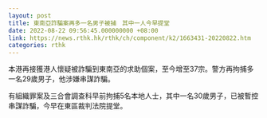 ```yaml
---
layout: post
title: 東南亞詐騙案再多一名男子被捕　其中一人今早提堂
date: 2022-08-22 09:56:45.000000000 +08:00
link: https://news.rthk.hk/rthk/ch/component/k2/1663431-20220822.htm
categories: rthk
---
```


本港再接獲港人懷疑被詐騙到東南亞的求助個案，至今增至37宗。警方再拘捕多一名29歲男子，他涉嫌串謀詐騙。

有組織罪案及三合會調查科早前拘捕5名本地人士，其中一名30歲男子，已被暫控串謀詐騙，今早在東區裁判法院提堂。
